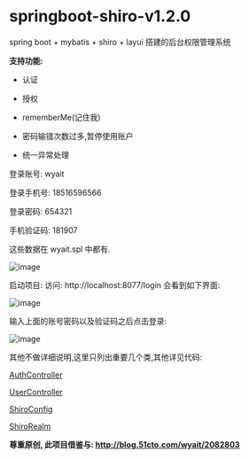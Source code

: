 # springboot-shiro-v1.2.0
spring boot + mybatis + shiro + layui 搭建的后台权限管理系统  

**支持功能:** 

* 认证

* 授权

* rememberMe(记住我)

* 密码输错次数过多,暂停使用账户

* 统一异常处理


登录账号: wyait

登录手机号: 18516596566

登录密码: 654321

手机验证码: 181907

这些数据在 wyait.spl 中都有.

![image](https://github.com/haoxiaoyong1014/springboot-shiro-v1.2.0/raw/master/src/main/java/com/wyait/manage/images/wyait.jpeg)

启动项目: 访问: http://localhost:8077/login 会看到如下界面:

![image](https://github.com/haoxiaoyong1014/springboot-shiro-v1.2.0/raw/master/src/main/java/com/wyait/manage/images/s4.jpg)

输入上面的账号密码以及验证码之后点击登录: 

![image](https://github.com/haoxiaoyong1014/springboot-shiro-v1.2.0/raw/master/src/main/java/com/wyait/manage/images/s3.jpeg)

其他不做详细说明,这里只列出重要几个类,其他详见代码:  

<a href="https://github.com/haoxiaoyong1014/springboot-shiro-v1.2.0/blob/master/src/main/java/com/wyait/manage/web/user/AuthController.java">AuthController</a>

<a href="https://github.com/haoxiaoyong1014/springboot-shiro-v1.2.0/blob/master/src/main/java/com/wyait/manage/web/user/UserController.java">UserController</a>

<a href="https://github.com/haoxiaoyong1014/springboot-shiro-v1.2.0/blob/master/src/main/java/com/wyait/manage/config/ShiroConfig.java">ShiroConfig</a>

<a href="https://github.com/haoxiaoyong1014/springboot-shiro-v1.2.0/blob/master/src/main/java/com/wyait/manage/shiro/ShiroRealm.java">ShiroRealm</a>


**尊重原创, 此项目借鉴与: http://blog.51cto.com/wyait/2082803** 


